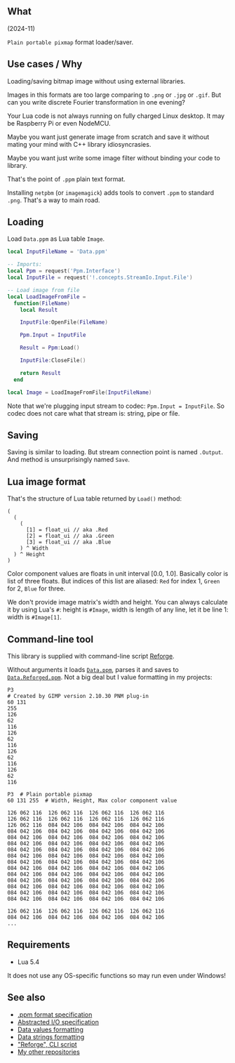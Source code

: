 ## What

(2024-11)

`Plain portable pixmap` format loader/saver.


## Use cases / Why

Loading/saving bitmap image without using external libraries.

Images in this formats are too large comparing to `.png` or `.jpg`
or `.gif`. But can you write discrete Fourier transformation
in one evening?

Your Lua code is not always running on fully charged Linux desktop.
It may be Raspberry Pi or even NodeMCU.

Maybe you want just generate image from scratch and save it without
mating your mind with C++ library idiosyncrasies.

Maybe you want just write some image filter without binding your
code to library.

That's the point of `.ppm` plain text format.

Installing `netpbm` (or `imagemagick`) adds tools to convert `.ppm`
to standard `.png`. That's a way to main road.


## Loading

Load `Data.ppm` as Lua table `Image`.

```Lua
local InputFileName = 'Data.ppm'

-- Imports:
local Ppm = request('Ppm.Interface')
local InputFile = request('!.concepts.StreamIo.Input.File')

-- Load image from file
local LoadImageFromFile =
  function(FileName)
    local Result

    InputFile:OpenFile(FileName)

    Ppm.Input = InputFile

    Result = Ppm:Load()

    InputFile:CloseFile()

    return Result
  end

local Image = LoadImageFromFile(InputFileName)
```

Note that we're plugging input stream to codec: `Ppm.Input = InputFile`.
So codec does not care what that stream is: string, pipe or file.


## Saving

Saving is similar to loading. But stream connection point is named
`.Output`. And method is unsurprisingly named `Save`.


## Lua image format

That's the structure of Lua table returned by `Load()` method:

```
(
  (
    (
      [1] = float_ui // aka .Red
      [2] = float_ui // aka .Green
      [3] = float_ui // aka .Blue
    ) ^ Width
  ) ^ Height
)
```

Color component values are floats in unit interval [0.0, 1.0].
Basically color is list of three floats. But indices of this list
are aliased: `Red` for index 1, `Green` for 2, `Blue` for three.

We don't provide image matrix's width and height. You can always
calculate it by using Lua's `#`: height is `#Image`, width is
length of any line, let it be line 1: width is `#Image[1]`.


## Command-line tool

This library is supplied with command-line script [Reforge][Reforge].

Without arguments it loads [`Data.ppm`](Data/Data.ppm), parses it
and saves to [`Data.Reforged.ppm`](Data/Data.Reforged.ppm).
Not a big deal but I value formatting in my projects:

```
P3
# Created by GIMP version 2.10.30 PNM plug-in
60 131
255
126
62
116
126
62
116
126
62
116
126
62
116
```

```
P3  # Plain portable pixmap
60 131 255  # Width, Height, Max color component value

126 062 116  126 062 116  126 062 116  126 062 116
126 062 116  126 062 116  126 062 116  126 062 116
126 062 116  084 042 106  084 042 106  084 042 106
084 042 106  084 042 106  084 042 106  084 042 106
084 042 106  084 042 106  084 042 106  084 042 106
084 042 106  084 042 106  084 042 106  084 042 106
084 042 106  084 042 106  084 042 106  084 042 106
084 042 106  084 042 106  084 042 106  084 042 106
084 042 106  084 042 106  084 042 106  084 042 106
084 042 106  084 042 106  084 042 106  084 042 106
084 042 106  084 042 106  084 042 106  084 042 106
084 042 106  084 042 106  084 042 106  084 042 106
084 042 106  084 042 106  084 042 106  084 042 106
084 042 106  084 042 106  084 042 106  084 042 106
084 042 106  084 042 106  084 042 106  084 042 106

126 062 116  126 062 116  126 062 116  126 062 116
084 042 106  084 042 106  084 042 106  084 042 106
...
```

## Requirements

  * Lua 5.4

It does not use any OS-specific functions so may run even under Windows!


## See also

* [.ppm format specification][FormatSpec]
* [Abstracted I/O specification][StreamIo]
* [Data values formatting][DataValuesFormatting]
* [Data strings formatting][DataStringsFormatting]
* ["Reforge", CLI script][Reforge]
* [My other repositories][Repos]

[FormatSpec]: https://netpbm.sourceforge.net/doc/ppm.html
[StreamIo]: https://github.com/martin-eden/workshop/tree/master/concepts/StreamIo
[DataValuesFormatting]: workshop/concepts/Ppm/Compiler_LuaToIs/Interface.lua
[DataStringsFormatting]: workshop/concepts/Ppm/Compiler_IsToPpm/Interface.lua
[Reforge]: Reforge.lua

[Repos]: https://github.com/martin-eden/contents
